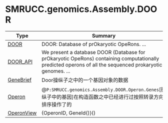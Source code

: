 ﻿
# SMRUCC.genomics.Assembly.DOOR

|Type|Summary|
|----|-------|
|[DOOR](./DOOR.md)|DOOR: Database of prOkaryotic OpeRons. ...|
|[DOOR_API](./DOOR_API.md)|We present a database DOOR (Database for prOkaryotic OpeRons) containing computationally predicted operons of all the sequenced prokaryotic genomes.  ...|
|[GeneBrief](./GeneBrief.md)|Door操纵子之中的一个基因对象的数据|
|[Operon](./Operon.md)|@``P:SMRUCC.genomics.Assembly.DOOR.Operon.Genes``[操纵子中的基因]在构造函数之中已经进行过按照转录方向排序操作了的|
|[OperonView](./OperonView.md)|{OperonID, GeneId()}()|

